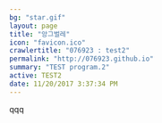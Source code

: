 ```yaml
---
bg: "star.gif"
layout: page
title: "앙그벌레"
icon: "favicon.ico"
crawlertitle: "076923 : test2"
permalink: "http://076923.github.io"
summary: "TEST program.2"
active: TEST2
date: 11/20/2017 3:37:34 PM 
---
```


qqq
